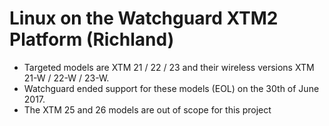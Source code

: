 # Linux on the Watchguard XTM2 Platform (Richland)

- Targeted models are XTM 21 / 22 / 23 and their wireless versions XTM 21-W / 22-W / 23-W.
- Watchguard ended support for these models (EOL) on the 30th of June 2017.
- The XTM 25 and 26 models are out of scope for this project


